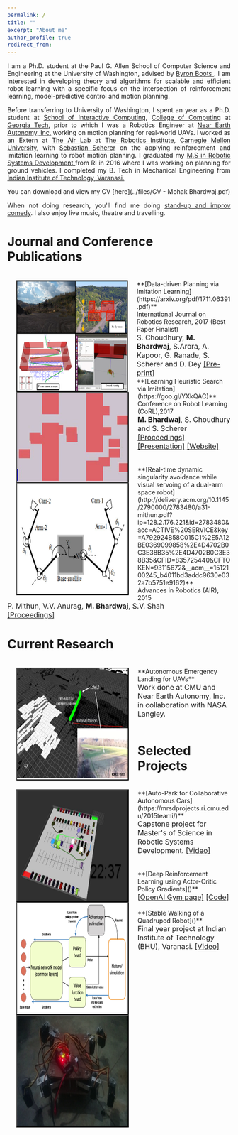```yaml
---
permalink: /
title: ""
excerpt: "About me"
author_profile: true
redirect_from: 
---
```

<p align="justify"> 
I am a Ph.D. student at the Paul G. Allen School of Computer Science and Engineering at the University of Washington, advised by <a href="https://homes.cs.washington.edu/~bboots/"> Byron Boots </a>. I am interested in developing theory and algorithms for scalable and efficient robot learning with a specific focus on the intersection of reinforcement learning, model-predictive control and motion planning. 
</p>
<p align="justify"> 
Before transferring to University of Washington, I spent an year as a Ph.D. student at <a href="https://www.ic.gatech.edu/">School of Interactive Computing</a>, <a href="https://www.cc.gatech.edu/">College of Computing</a> at <a href="https://www.gatech.edu/">Georgia Tech</a>, prior to which I was a Robotics Engineer at  <a href="http://www.nearearth.aero/">Near Earth Autonomy, Inc.</a> working on motion planning for real-world UAVs. I worked as an Extern at <a href="https://www.ri.cmu.edu/robotics-area/air-lab/">The Air Lab</a> at <a href="https://www.ri.cmu.edu/">The Robotics Institute</a>, <a href="https://www.cmu.edu/">Carnegie Mellon University</a>, with <a href="https://www.ri.cmu.edu/ri-faculty/sebastian-scherer/">Sebastian Scherer</a> on the applying reinforcement and imitation learning to robot motion planning. I graduated my <a href="https://mrsd.ri.cmu.edu/">M.S in Robotic Systems Development </a> from RI in 2016 where I was working on planning for ground vehicles. I completed my B. Tech in Mechanical Engineering from <a href="https://www.iitbhu.ac.in/">Indian Institute of Technology, Varanasi.</a>

</p>
You can download and view my CV [here](../files/CV - Mohak Bhardwaj.pdf)
<p align="justify">
When not doing research, you'll find me doing <a href="https://www.youtube.com/channel/UCyZBfA5Fc6ODMam54J6UT6w">stand-up and improv comedy</a>. I also enjoy live music, theatre and travelling.
</p>


<!-- This is a video of the invited long talk I gave at Conference on Robot Learning(CoRL), 2017 on my work on [Learning Heuristic Search via Imitation](https://mohakbhardwaj.github.io/SaIL/) which aligns closely to my research interests.
<iframe width="854" height="480" src="https://www.youtube.com/embed/OFmWo36N98U" frameborder="0" gesture="media" allow="encrypted-media" allowfullscreen></iframe>
<br> --> 

Journal and Conference Publications
======

<br>
<img src="images/data_driven_planning.png" alt="" width="250" height="250" align="left" hspace="20" style=" border: #000000 1px outset;">
**[Data-driven Planning via Imitation Learning](https://arxiv.org/pdf/1711.06391.pdf)**<br>
International Journal on Robotics Research, 2017 (Best Paper Finalist)<br>
<font size="3">S. Choudhury, <b>M. Bhardwaj</b>, S.Arora, A. Kapoor, G. Ranade, S. Scherer and D. Dey <a href="https://arxiv.org/abs/1711.06391">[Pre-print]</a></font>
<br>

<img src="images/gap_world_sail.gif" alt="" width="250" height="200" align="left" hspace="20" style=" border: #000000 2px outset;">
**[Learning Heuristic Search via Imitation](https://goo.gl/YXkQAC)**<br>
Conference on Robot  Learning (CoRL),2017<br>
<font size = "3"> <b>M. Bhardwaj</b>, S. Choudhury and S. Scherer <br> 
<a href="http://proceedings.mlr.press/v78/bhardwaj17a/bhardwaj17a.pdf">[Proceedings]</a> <a href="../files/corl_ppt.pdf">[Presentation]</a> <a href="https://goo.gl/YXkQAC">[Website]</a></font>
 <br>
 <br>
 <br>

<img src="images/visual_servoing.png" alt="" width="250" height="250" align="left" hspace="20" style=" border: #000000 2px outset;">
**[Real-time dynamic singularity avoidance while visual servoing of a dual-arm space robot](http://delivery.acm.org/10.1145/2790000/2783480/a31-mithun.pdf?ip=128.2.176.221&id=2783480&acc=ACTIVE%20SERVICE&key=A792924B58C015C1%2E5A12BE0369099858%2E4D4702B0C3E38B35%2E4D4702B0C3E38B35&CFID=835725440&CFTOKEN=93115672&__acm__=1512100245_b4011bd3addc9630e032a7b5751e9162)**<br>
Advances in Robotics (AIR), 2015 <br>
<font size="3">P. Mithun, V.V. Anurag, <b>M. Bhardwaj</b>, S.V. Shah<br>
<a href="https://dl.acm.org/citation.cfm?id=2783480">[Proceedings]</a></font> 
<br>


Current Research
======

<br>
<img src="images/uasc_phase_1.png" alt="" width="250" height="250" align="left" hspace="20" style=" border: #000000 2px outset;">
**Autonomous Emergency Landing for UAVs**<br>
<font size="3">Work done at CMU and Near Earth Autonomy, Inc. in collaboration with NASA Langley.</font>
<br>

<br>

Selected Projects
======

<br>
<img src="images/autopark_sim.png" alt="" width="250" height="250" align="left" hspace="20" style=" border: #000000 2px outset;">
**[Auto-Park for Collaborative Autonomous Cars](https://mrsdprojects.ri.cmu.edu/2015teami/)**<br>
<font size="3">Capstone project for Master's of Science in Robotic Systems Development.
<a href="https://www.youtube.com/watch?v=40VQhGxNY1g">[Video]</a></font>
<br>
<br>
<br>

<img src="images/actor-critic-snipped.png" alt="" width="250" height="250" align="left" hspace="20" style=" border: #000000 2px outset;">
**[Deep Reinforcement Learning using Actor-Critic Policy Gradients]()**<br>
<font size="3"><a href="https://goo.gl/CcdPo3">[OpenAI Gym page]</a> <a href="https://goo.gl/lzGQjW">[Code]</a></font><br>
<br>

<img src="images/quadruped.png" alt="" width="250" height="250" align="left" hspace="20" style=" border: #000000 2px outset;">
**[Stable Walking of a Quadruped Robot]()**<br>
<font size="3">Final year project at Indian Institute of Technology (BHU), Varanasi.
<a href="https://youtu.be/EP8euqNGV60">[Video]</a></font>
<br>
<br>


